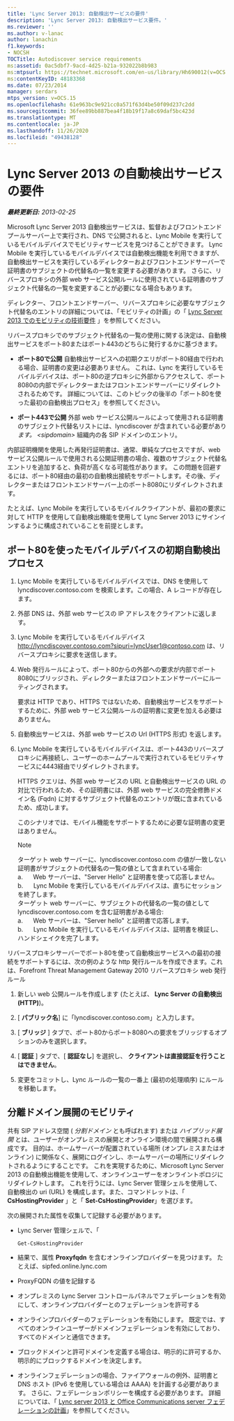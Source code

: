 ```yaml
---
title: 'Lync Server 2013: 自動検出サービスの要件'
description: 'Lync Server 2013: 自動検出サービス要件。'
ms.reviewer: ''
ms.author: v-lanac
author: lanachin
f1.keywords:
- NOCSH
TOCTitle: Autodiscover service requirements
ms:assetid: 0ac5dbf7-9acd-4d25-b21a-932022b8b983
ms:mtpsurl: https://technet.microsoft.com/en-us/library/Hh690012(v=OCS.15)
ms:contentKeyID: 48183368
ms.date: 07/23/2014
manager: serdars
mtps_version: v=OCS.15
ms.openlocfilehash: 61e963bc9e921cc0a571f63d4be50f09d237c2dd
ms.sourcegitcommit: 36fee89bb887bea4f18b19f17a8c69daf5bc423d
ms.translationtype: MT
ms.contentlocale: ja-JP
ms.lasthandoff: 11/26/2020
ms.locfileid: "49438128"
---
```

# <a name="autodiscover-service-requirements-for-lync-server-2013"></a>Lync Server 2013 の自動検出サービスの要件

<div data-xmlns="http://www.w3.org/1999/xhtml">

<div class="topic" data-xmlns="http://www.w3.org/1999/xhtml" data-msxsl="urn:schemas-microsoft-com:xslt" data-cs="https://msdn.microsoft.com/">

<div data-asp="https://msdn2.microsoft.com/asp">



</div>

<div id="mainSection">

<div id="mainBody">

<span> </span>

_**最終更新日:** 2013-02-25_

Microsoft Lync Server 2013 自動検出サービスは、監督およびフロントエンドプールサーバー上で実行され、DNS で公開されると、Lync Mobile を実行しているモバイルデバイスでモビリティサービスを見つけることができます。 Lync Mobile を実行しているモバイルデバイスでは自動検出機能を利用できますが、自動検出サービスを実行しているディレクターおよびフロントエンドサーバーで証明書のサブジェクトの代替名の一覧を変更する必要があります。 さらに、リバースプロキシの外部 web サービス公開ルールに使用されている証明書のサブジェクト代替名の一覧を変更することが必要になる場合もあります。

ディレクター、フロントエンドサーバー、リバースプロキシに必要なサブジェクト代替名のエントリの詳細については、「モビリティの計画」の「 [Lync Server 2013 でのモビリティの技術要件](lync-server-2013-technical-requirements-for-mobility.md) 」を参照してください。

リバースプロキシでのサブジェクト代替名の一覧の使用に関する決定は、自動検出サービスをポート80またはポート443のどちらに発行するかに基づきます。

  - **ポート80で公開**   自動検出サービスへの初期クエリがポート80経由で行われる場合、証明書の変更は必要ありません。 これは、Lync を実行しているモバイルデバイスは、ポート80の逆プロキシに外部からアクセスして、ポート8080の内部でディレクターまたはフロントエンドサーバーにリダイレクトされるためです。 詳細については、このトピックの後半の「ポート80を使った最初の自動検出プロセス」を参照してください。

  - **ポート443で公開**  外部 web サービス公開ルールによって使用される証明書のサブジェクト代替名リストには、lyncdiscover が含まれている必要があり *ます。 \<sipdomain\>* 組織内の各 SIP ドメインのエントリ。

内部証明機関を使用した再発行証明書は、通常、単純なプロセスですが、web サービス公開ルールで使用される公開証明書の場合、複数のサブジェクト代替名エントリを追加すると、負荷が高くなる可能性があります。 この問題を回避するには、ポート80経由の最初の自動検出接続をサポートします。その後、ディレクターまたはフロントエンドサーバー上のポート8080にリダイレクトされます。

たとえば、Lync Mobile を実行しているモバイルクライアントが、最初の要求に対して HTTP を使用して自動検出機能を使用して Lync Server 2013 にサインインするように構成されていることを前提とします。

<div>

## <a name="initial-autodiscover-process-for-mobile-devices-using-port-80"></a>ポート80を使ったモバイルデバイスの初期自動検出プロセス

1.  Lync Mobile を実行しているモバイルデバイスでは、DNS を使用して lyncdiscover.contoso.com を検索します。この場合、A レコードが存在します。

2.  外部 DNS は、外部 web サービスの IP アドレスをクライアントに返します。

3.  Lync Mobile を実行しているモバイルデバイス http://lyncdiscover.contoso.com?sipuri=lyncUser1@contoso.com は、リバースプロキシに要求を送信します。

4.  Web 発行ルールによって、ポート80からの外部への要求が内部でポート8080にブリッジされ、ディレクターまたはフロントエンドサーバーにルーティングされます。
    
    要求は HTTP であり、HTTPS ではないため、自動検出サービスをサポートするために、外部 web サービス公開ルールの証明書に変更を加える必要はありません。

5.  自動検出サービスは、外部 web サービスの Url (HTTPS 形式) を返します。

6.  Lync Mobile を実行しているモバイルデバイスは、ポート443のリバースプロキシに再接続し、ユーザーのホームプールで実行されているモビリティサービスに4443経由でリダイレクトされます。
    
    HTTPS クエリは、外部 web サービスの URL と自動検出サービスの URL の対比で行われるため、その証明書には、外部 web サービスの完全修飾ドメイン名 (Fqdn) に対するサブジェクト代替名のエントリが既に含まれているため、成功します。
    
    このシナリオでは、モバイル機能をサポートするために必要な証明書の変更はありません。
    
    <div>
    

    > [!NOTE]  
    > ターゲット web サーバーに、lyncdiscover.contoso.com の値が一致しない証明書がサブジェクトの代替名の一覧の値として含まれている場合:<BR>a. &nbsp; &nbsp; &nbsp;Web サーバーは、"Server Hello" と証明書を使って応答しません。<BR>b. &nbsp; &nbsp; &nbsp;Lync Mobile を実行しているモバイルデバイスは、直ちにセッションを終了します。<BR>ターゲット web サーバーに、サブジェクトの代替名の一覧の値として lyncdiscover.contoso.com を含む証明書がある場合:<BR>a. &nbsp; &nbsp; &nbsp;Web サーバーは、"Server hello" と証明書で応答します。<BR>b. &nbsp; &nbsp; &nbsp;Lync Mobile を実行しているモバイルデバイスは、証明書を検証し、ハンドシェイクを完了します。

    
    </div>

リバースプロキシサーバーでポート80を使って自動検出サービスへの最初の接続をサポートするには、次の例のような http 発行ルールを作成できます。これは、Forefront Threat Management Gateway 2010 リバースプロキシ web 発行ルール

1.  新しい web 公開ルールを作成します (たとえば、 **Lync Server の自動検出 (HTTP)**)。

2.  [ **パブリック名**] に「lyncdiscover.contoso.com」と入力します。

3.  [ **ブリッジ** ] タブで、ポート80からポート8080への要求をブリッジするオプションのみを選択します。

4.  [ **認証** ] タブで、[ **認証なし**] を選択し、 **クライアントは直接認証を行うことはできません**。

5.  変更をコミットし、Lync ルールの一覧の一番上 (最初の処理順序) にルールを移動します。

</div>

<div>

## <a name="mobility-for-the-split-domain-deployment"></a>分離ドメイン展開のモビリティ

共有 SIP アドレス空間 ( *分割ドメイン* とも呼ばれます) または *ハイブリッド展開* とは、ユーザーがオンプレミスの展開とオンライン環境の間で展開される構成です。 目的は、ホームサーバーが配置されている場所 (オンプレミスまたはオンライン) に関係なく、展開にログインし、ホームサーバーの場所にリダイレクトされるようにすることです。 これを実現するために、Microsoft Lync Server 2013 の自動検出機能を使用して、オンラインユーザーをオンライントポロジにリダイレクトします。 これを行うには、Lync Server 管理シェルを使用して、自動検出の uri (URL) を構成します。また、コマンドレットは、「 **CsHostingProvider** 」と「 **Set-CsHostingProvider**」を選びます。

次の展開された属性を収集して記録する必要があります。

  - Lync Server 管理シェルで、「
    
        Get-CsHostingProvider

  - 結果で、属性 **Proxyfqdn** を含むオンラインプロバイダーを見つけます。 たとえば、sipfed.online.lync.com

  - ProxyFQDN の値を記録する

  - オンプレミスの Lync Server コントロールパネルでフェデレーションを有効にして、オンラインプロバイダーとのフェデレーションを許可する

  - オンラインプロバイダーのフェデレーションを有効にします。 既定では、すべてのオンラインユーザーがドメインフェデレーションを有効にしており、すべてのドメインと通信できます。

  - ブロックドメインと許可ドメインを定義する場合は、明示的に許可するか、明示的にブロックするドメインを決定します。

  - オンラインフェデレーションの場合、ファイアウォールの例外、証明書と DNS ホスト (IPv6 を使用している場合は AAAA) を計画する必要があります。 さらに、フェデレーションポリシーを構成する必要があります。 詳細については、「 [Lync server 2013 と Office Communications server フェデレーションの計画](lync-server-2013-planning-for-lync-server-and-office-communications-server-federation.md)」を参照してください。

</div>

</div>

<span> </span>

</div>

</div>

</div>

